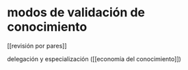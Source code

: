# modos de validación de conocimiento
[[revisión por pares]]

delegación y especialización ([[economía del conocimiento]])
